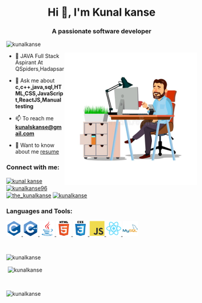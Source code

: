 <h1 align="center">Hi 👋, I'm Kunal kanse</h1>
<h3 align="center">A passionate software developer</h3>

<p align="left"> <img src="https://komarev.com/ghpvc/?username=kunalkanse&label=Profile%20views&color=0e75b6&style=flat" alt="kunalkanse" /> </p>

<img align="right" width="350" src="https://raw.githubusercontent.com/kunalkanse/kunalkanse/main/software-developer-man-wrote-program-joke-computer-cartoon-vector-software-developer-man-wrote-program-joke-computer-cartoon-220791698.jpg" />

<!--  -->

- 🌱 JAVA Full Stack Aspirant At QSpiders,Hadapsar

- 💬 Ask me about **c,c++,java,sql,HTML,CSS,JavaScript,ReactJS,Manual testing**

- 📫 To reach me **kunalskanse@gmail.com**

- 📄 Want to know about me [resume](https://drive.google.com/file/d/1idoRsRfkXy5XsriP3_i7W85Ftpbmw-2A/view?usp=sharing)

<h3 align="left">Connect with me:</h3>
<p align="left">
<a href="https://www.linkedin.com/in/kunal-kanse-b5bab519b/" target="blank"><img align="center" src="https://raw.githubusercontent.com/rahuldkjain/github-profile-readme-generator/master/src/images/icons/Social/linked-in-alt.svg" alt="kunal kanse" height="30" width="40" /></a>
<a href="https://twitter.com/kunalkanse96" target="blank"><img align="center" src="https://raw.githubusercontent.com/rahuldkjain/github-profile-readme-generator/master/src/images/icons/Social/twitter.svg" alt="kunalkanse96" height="30" width="40" /></a>
<a href="https://instagram.com/the_kunalkanse" target="blank"><img align="center" src="https://raw.githubusercontent.com/rahuldkjain/github-profile-readme-generator/master/src/images/icons/Social/instagram.svg" alt="the_kunalkanse" height="30" width="40" /></a>
<a href="https://www.hackerrank.com/kunalkanse" target="blank"><img align="center" src="https://raw.githubusercontent.com/rahuldkjain/github-profile-readme-generator/master/src/images/icons/Social/hackerrank.svg" alt="kunalkanse" height="30" width="40" /></a>
</p>

<h3 align="left">Languages and Tools:</h3>
<p align="left"> <a href="https://www.cprogramming.com/" target="_blank" rel="noreferrer"> <img src="https://raw.githubusercontent.com/devicons/devicon/master/icons/c/c-original.svg" alt="c" width="40" height="40"/> </a> <a href="https://www.w3schools.com/cpp/" target="_blank" rel="noreferrer"> <img src="https://raw.githubusercontent.com/devicons/devicon/master/icons/cplusplus/cplusplus-original.svg" alt="cplusplus" width="40" height="40"/> </a> <a href="https://www.java.com" target="_blank" rel="noreferrer"> <img src="https://raw.githubusercontent.com/devicons/devicon/master/icons/java/java-original.svg" alt="java" width="40" height="40"/> </a> <a href="https://www.w3.org/html/" target="_blank" rel="noreferrer"> <img src="https://raw.githubusercontent.com/devicons/devicon/master/icons/html5/html5-original-wordmark.svg" alt="html5" width="40" height="40"/> </a>  <a href="https://www.w3schools.com/css/" target="_blank" rel="noreferrer"> <img src="https://raw.githubusercontent.com/devicons/devicon/master/icons/css3/css3-original-wordmark.svg" alt="css3" width="40" height="40"/> </a> <a href="https://www.w3schools.com/js/" target="_blank" rel="noreferrer"> <img src="https://raw.githubusercontent.com/devicons/devicon/master/icons/javascript/javascript-original.svg" alt="react" width="40" height="40"/> </a> <a href="https://www.w3schools.com/reactjs/" target="_blank" rel="noreferrer"> <img src="https://raw.githubusercontent.com/devicons/devicon/master/icons/react/react-original.svg" alt="react" width="40" height="40"/> </a>  <a href="https://www.mysql.com/" target="_blank" rel="noreferrer"> <img src="https://raw.githubusercontent.com/devicons/devicon/master/icons/mysql/mysql-original-wordmark.svg" alt="mysql" width="40" height="40"/> </a> </p>


<br>

<p><img align="left" src="https://github-readme-stats.vercel.app/api/top-langs?username=kunalkanse&show_icons=true&locale=en&layout=compact" alt="kunalkanse" /></p>
<br>
<p>&nbsp;<img align="center" src="https://github-readme-stats.vercel.app/api?username=kunalkanse&show_icons=true&locale=en" alt="kunalkanse" /></p>
<br>
<p><img align="center" src="https://github-readme-streak-stats.herokuapp.com/?user=kunalkanse&" alt="kunalkanse" /></p>

